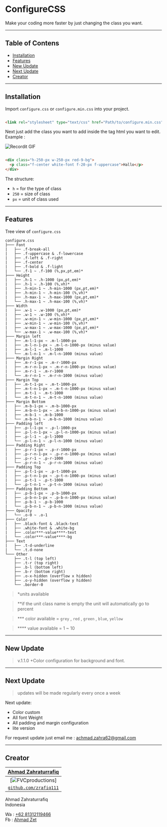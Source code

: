 # ConfigureCSS

Make your coding more faster by just changing the class you want.

---

## Table of Contens

- [Installation](#Installation)
- [Features](#Features)
- [New Update](#New-Update)
- [Next Update](#Next-Update)
- [Creator](#Creator)

---

## Installation

Import `configure.css` or `configure.min.css` into your project.<br>

```html

<link rel="stylesheet" type="text/css" href="Path/to/configure.min.css">
```

Next just add the class you want to add inside the tag html you want to edit.<br>
Example :


![Recordit GIF](http://g.recordit.co/TFN51E19AC.gif)

```html

<div class="h-250-px w-250-px red-9-bg">
  <p class="f-center white-font f-20-px f-uppercase">Hallo</p>
</div>
```

The structure:

- `h`  = for the type of class
- `250` = size of class
- `px` = unit of class used

---

## Features

Tree view of `configure.css`

```
configure.css
├─── Font
|   ├── .f-break-all
|   ├── .f-uppercase & .f-lowercase
|   ├── .f-left & .f-right
|   ├── .f-center
|   ├── .f-bold & .f-light
|   └── .f-1 ~ .f-100 (%,px,pt,em)*
├─── Height
|   ├── .h-1 ~ .h-1000 (px,pt,em)*
|   ├── .h-1 ~ .h-100 (%,vh)*
|   ├── .h-min-1 ~ .h-min-1000 (px,pt,em)*
|   ├── .h-min-1 ~ .h-min-100 (%,vh)*
|   ├── .h-max-1 ~ .h-max-1000 (px,pt,em)*
|   └── .h-max-1 ~ .h-max-100 (%,vh)*
├─── Width
|   ├── .w-1 ~ .w-1000 (px,pt,em)*
|   ├── .w-1 ~ .w-100 (%,vh)*
|   ├── .w-min-1 ~ .w-min-1000 (px,pt,em)*
|   ├── .w-min-1 ~ .w-min-100 (%,vh)*
|   ├── .w-max-1 ~ .w-max-1000 (px,pt,em)*
|   └── .w-max-1 ~ .w-max-100 (%,vh)*
├─── Margin left
|   ├── .m-l-1-px ~ .m-l-1000-px
|   ├── .m-l-n-1-px ~ .m-l-n-1000-px (minus value)
|   ├── .m-l-1 ~ .m-l-1000
|   └── .m-l-n-1 ~ .m-l-n-1000 (minus value)
├─── Margin Right
|   ├── .m-r-1-px ~ .m-r-1000-px
|   ├── .m-r-n-1-px ~ .m-r-n-1000-px (minus value)
|   ├── .m-r-1 ~ .m-r-1000
|   └── .m-r-n-1 ~ .m-r-n-1000 (minus value)
├─── Margin Top
|   ├── .m-t-1-px ~ .m-t-1000-px
|   ├── .m-t-n-1-px ~ .m-t-n-1000-px (minus value)
|   ├── .m-t-1 ~ .m-t-1000
|   └── .m-t-n-1 ~ .m-t-n-1000 (minus value)
├─── Margin Bottom
|   ├── .m-b-1-px ~ .m-b-1000-px
|   ├── .m-b-n-1-px ~ .m-b-n-1000-px (minus value)
|   ├── .m-b-1 ~ .m-b-1000
|   └── .m-b-n-1 ~ .m-b-n-1000 (minus value)
├─── Padding left
|   ├── .p-l-1-px ~ .p-l-1000-px
|   ├── .p-l-n-1-px ~ .p-l-n-1000-px (minus value)
|   ├── .p-l-1 ~ .p-l-1000
|   └── .p-l-n-1 ~ .p-l-n-1000 (minus value)
├─── Padding Right
|   ├── .p-r-1-px ~ .p-r-1000-px
|   ├── .p-r-n-1-px ~ .p-r-n-1000-px (minus value)
|   ├── .p-r-1 ~ .p-r-1000
|   └── .p-r-n-1 ~ .p-r-n-1000 (minus value)
├─── Padding Top
|   ├── .p-t-1-px ~ .p-t-1000-px
|   ├── .p-t-n-1-px ~ .p-t-n-1000-px (minus value)
|   ├── .p-t-1 ~ .p-t-1000
|   └── .p-t-n-1 ~ .p-t-n-1000 (minus value)
├─── Padding Bottom
|   ├── .p-b-1-px ~ .p-b-1000-px
|   ├── .p-b-n-1-px ~ .p-b-n-1000-px (minus value)
|   ├── .p-b-1 ~ .p-b-1000
|   └── .p-b-n-1 ~ .p-b-n-1000 (minus value)
├─── Opacity
|   └── .o-0 ~ .o-1
├─── Color
|   ├── .black-font & .black-text
|   ├── .white-font & .white-bg
|   ├── .color***-value****-text
|   └── .color***-value****-bg
├─── Text
|   ├── .t-d-underline
|   └── .t.d-none
└─── Other
    ├── .t-l (top left)
    ├── .t-r (top right)
    ├── .b-l (bottom left)
    ├── .b-r (bottom right)
    ├── .o-x-hidden (overflow x hidden)
    ├── .o-y-hidden (overflow y hidden)
    └── .border-0

```

> *units available

> **if the unit class name is empty the unit will automatically go to percent
 
> *** color available = `grey` , `red` , `green` , `blue`, `yellow`

> **** value available = 1 ~ 10

---

## New Update

> v.1.1.0 +Color configuration for background and font.

---

## Next Update

> updates will be made regularly every once a week <br>

Next update:

- Color custom
- All font Weight
- All padding and margin configuration
- lite version

For request update just email me : <a href="mailto:achmad.zahra62@gmail.com">achmad.zahra62@gmail.com</a>

---

## Creator

| <a href="https://github.com/zrafiq111" target="_blank">**Ahmad Zahraturrafiq**</a> |
| :---: |
| [![FVCproductions](https://raw.githubusercontent.com/zrafiq111/User-profile/master/photo.png)]    |
| <a href="https://github.com/zrafiq111" target="_blank">`github.com/zrafiq111`</a> |

Ahmad Zahraturrafiq<br>
Indonesia

Wa : <a href="https://wa.me/6281312119466?text=Hello%20Zet">+62 81312119466</a><br>
Fb : <a href="https://web.facebook.com/rfq.ns">Ahmad Zet </a>
